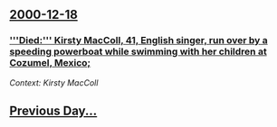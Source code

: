 ## [2000-12-18](/news/2000/12/18/index.md)

### ['''Died:''' Kirsty MacColl, 41, English singer, run over by a speeding powerboat while swimming with her children at Cozumel, Mexico;](/news/2000/12/18/died-kirsty-maccoll-41-english-singer-run-over-by-a-speeding-powerboat-while-swimming-with-her-children-at-cozumel-mexico.md)
_Context: Kirsty MacColl_

## [Previous Day...](/news/2000/12/17/index.md)

